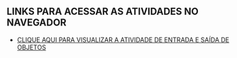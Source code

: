 ## LINKS PARA ACESSAR AS ATIVIDADES NO NAVEGADOR

- [CLIQUE AQUI PARA VISUALIZAR A ATIVIDADE DE ENTRADA E SAÍDA DE OBJETOS](https://arthurgab03.github.io/senai-atividades/atividades/entrada.html)


